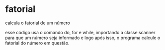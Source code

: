 # fatorial
calcula o fatorial de um número

esse código usa o comando do, for e while, importando a classe scanner para que um número seja informado e logo após isso, o programa calcule o fatorial do número em questão.
